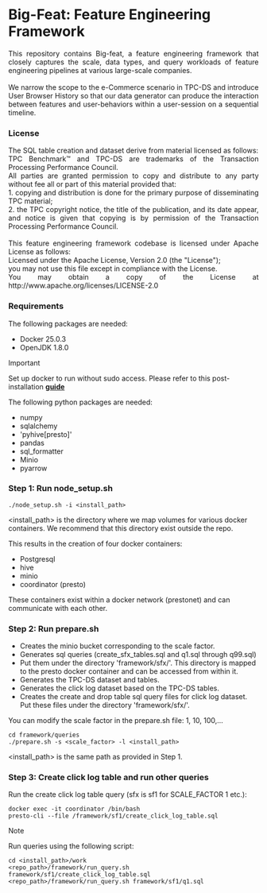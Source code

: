 # **Big-Feat: Feature Engineering Framework**

<div align="justify">
This repository contains Big-feat, a feature engineering framework that closely captures the scale, data types, and query
workloads of feature engineering pipelines at various large-scale companies.<br />
<br />
We narrow the scope to the e-Commerce scenario in TPC-DS and introduce User Browser History so that our data
generator can produce the interaction between features and user-behaviors within a user-session on a sequential
timeline.
</div>


### **License**

<div align="justify">
The SQL table creation and dataset derive from material licensed as follows:<br />
TPC Benchmark™ and TPC-DS are trademarks of the Transaction Processing Performance Council.<br />
All parties are granted permission to copy and distribute to any party without fee all or part of this material 
provided that:<br />
1. copying and distribution is done for the primary purpose of disseminating TPC material;<br />
2. the TPC copyright notice, the title of the publication, and its date appear, and notice is given that copying 
is by permission of the Transaction Processing Performance Council.<br />
<br />
This feature engineering framework codebase is licensed under Apache License as follows:<br />
Licensed under the Apache License, Version 2.0 (the "License");<br />
you may not use this file except in compliance with the License.<br />
You may obtain a copy of the License at http://www.apache.org/licenses/LICENSE-2.0
</div>


### **Requirements**

The following packages are needed:
* Docker 25.0.3
* OpenJDK 1.8.0

> [!IMPORTANT]
> Set up docker to run without sudo access. Please refer to this post-installation
  [**guide**](https://docs.docker.com/engine/install/linux-postinstall/)

The following python packages are needed:
* numpy
* sqlalchemy
* 'pyhive[presto]'
* pandas
* sql_formatter
* Minio
* pyarrow


### **Step 1: Run node_setup.sh**

```shell script
./node_setup.sh -i <install_path>
```
<install_path> is the directory where we map volumes for various docker containers. We recommend that this
directory exist outside the repo.

This results in the creation of four docker containers: 
* Postgresql 
* hive 
* minio 
* coordinator (presto)

These containers exist within a docker network (prestonet) and can communicate with each other. 

### **Step 2: Run prepare.sh**

* Creates the minio bucket corresponding to the scale factor.
* Generates sql queries (create_sfx_tables.sql and q1.sql through q99.sql)
* Put them under the directory 'framework/sfx/'. This directory is mapped to the presto docker container
  and can be accessed from within it.
* Generates the TPC-DS dataset and tables.
* Generates the click log dataset based on the TPC-DS tables.
* Creates the create and drop table sql query files for click log dataset. Put these files under the
  directory 'framework/sfx/'.

You can modify the scale factor in the prepare.sh file: 1, 10, 100,...

```shell script
cd framework/queries
./prepare.sh -s <scale_factor> -l <install_path>
```

<install_path> is the same path as provided in Step 1.

### **Step 3: Create click log table and run other queries**

Run the create click log table query (sfx is sf1 for SCALE_FACTOR 1 etc.):

```shell script
docker exec -it coordinator /bin/bash
presto-cli --file /framework/sf1/create_click_log_table.sql
```

> [!NOTE]
> Run queries using the following script:
>
> ```shell script
> cd <install_path>/work
> <repo_path>/framework/run_query.sh framework/sf1/create_click_log_table.sql
> <repo_path>/framework/run_query.sh framework/sf1/q1.sql
> ```

